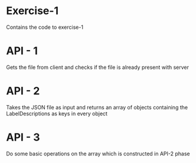 # Exercise-1
Contains the code to exercise-1

# API - 1
Gets the file from client and checks if the file is already present with server

# API - 2 
Takes the JSON file as input and returns an array of objects containing the LabelDescriptions as keys in every object

# API - 3
Do some basic operations on the array which is constructed in API-2 phase
